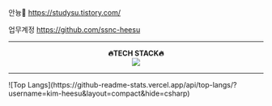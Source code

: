 안늉🐣
https://studysu.tistory.com/

업무계정
https://github.com/ssnc-heesu
<hr>

<div align="center">
   <strong>🔥TECH STACK🔥</strong><br>
   <img src="https://img.shields.io/badge/html5-%23E34F26.svg?style=for-the-badge&logo=html5&logoColor=white">
</div>
<hr>
![Top Langs](https://github-readme-stats.vercel.app/api/top-langs/?username=kim-heesu&layout=compact&hide=csharp)
